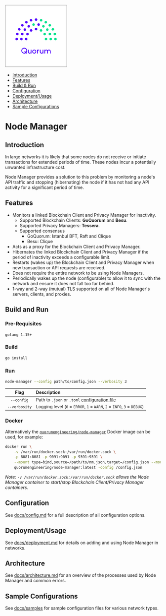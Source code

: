 ![logo](logo.png)

- [Introduction](#Introduction)
- [Features](#Features)
- [Build & Run](#Build-and-Run)
- [Configuration](#Configuration)
- [Deployment/Usage](#Deployment/Usage)
- [Architecture](#Architecture)
- [Sample Configurations](#Sample-Configurations)

# Node Manager

## Introduction
In large networks it is likely that some nodes do not receive or initiate transactions for extended periods of time. These nodes incur a potentially unwanted infrastructure cost. 

Node Manager provides a solution to this problem by monitoring a node's API traffic and stopping (hibernating) the node if it has not had any API activity for a significant period of time.

## Features

* Monitors a linked Blockchain Client and Privacy Manager for inactivity.
    * Supported Blockchain Clients: **GoQuorum** and **Besu**.
    * Supported Privacy Managers: **Tessera**.
    * Supported consensus
        * GoQuorum: Istanbul BFT, Raft and Clique
        * Besu: Clique
* Acts as a proxy for the Blockchain Client and Privacy Manager.
* Hibernates the linked Blockchain Client and Privacy Manager if the period of inactivity exceeds a configurable limit.
* Restarts (wakes up) the Blockchain Client and Privacy Manager when new transaction or API requests are received.
* Does not require the entire network to be using Node Managers.
* Periodically wakes up the node (configurable) to allow it to sync with the network and ensure it does not fall too far behind. 
* 1-way and 2-way (mutual) TLS supported on all of Node Manager's servers, clients, and proxies.

## Build and Run
### Pre-Requisites
    golang 1.15+
### Build
```bash
go install
```
### Run
```bash
node-manager --config path/to/config.json --verbosity 3
```

| Flag | Description |
| :---: | :--- |
| `--config` | Path to `.json` or `.toml` [configuration file](docs/config.md) |
| `--verbosity` | Logging level (`0` = `ERROR`, `1` = `WARN`, `2` = `INFO`, `3` = `DEBUG`) |

### Docker

Alternatively the [`quorumengineering/node-manager`](https://hub.docker.com/r/quorumengineering/node-manager) Docker image can be used, for example:

```bash
docker run \
    -v /var/run/docker.sock:/var/run/docker.sock \
    -p 8081:8081 -p 9091:9091 -p 9391:9391 \
    --mount type=bind,source=/path/to/nm.json,target=/config.json --mount type=bind,source=/path/to/peers.json,target=/peers.json \
    quorumengineering/node-manager:latest -config /config.json
```

*Note: `-v /var/run/docker.sock:/var/run/docker.sock` allows the Node Manager container to start/stop Blockchain Client/Privacy Manager containers.*

## Configuration
See [docs/config.md](docs/config.md) for a full description of all configuration options.

## Deployment/Usage
See [docs/deployment.md](docs/deployment.md) for details on adding and using Node Manager in networks. 

## Architecture
See [docs/architecture.md](docs/architecture.md) for an overview of the processes used by Node Manager and common errors.

## Sample Configurations
See [docs/samples](docs/samples) for sample configuration files for various network types.


